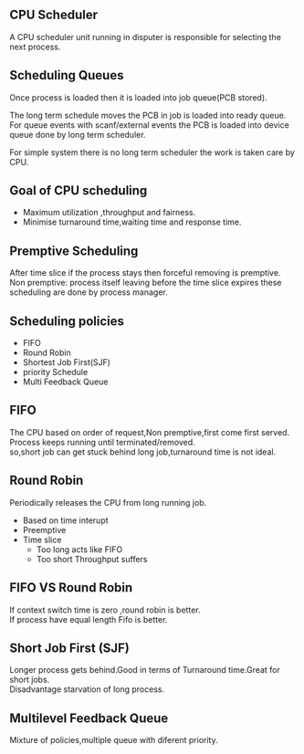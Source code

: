 ## CPU Scheduler
A CPU scheduler unit running in disputer is responsible for selecting the next process. 

## Scheduling Queues
Once process is loaded then it is loaded into job queue(PCB stored).  
 
The long term schedule moves the PCB in job is loaded into ready queue.   
For queue events with scanf/external events the PCB is loaded into device queue done by long term scheduler.   

For simple system there is no long term scheduler the work is taken care by CPU.

## Goal of CPU scheduling  
- Maximum utilization ,throughput and fairness.  
- Minimise turnaround time,waiting time and response time.

## Premptive Scheduling
After time slice if the process stays then forceful removing is premptive.  
Non premptive: 
process itself leaving before the time slice expires these scheduling are done by process manager.   

## Scheduling policies
- FIFO
- Round Robin
- Shortest Job First(SJF)
- priority Schedule
- Multi Feedback Queue

## FIFO

The CPU based on order of request,Non premptive,first come first served.  
Process keeps running until terminated/removed.  
so,short job can get stuck behind long job,turnaround time is not ideal.

## Round Robin

Periodically releases the CPU from long running job.
- Based on time interupt
- Preemptive
- Time slice
    - Too long acts like FIFO
    - Too short Throughput suffers
 
## FIFO VS Round Robin

If context switch time is zero ,round robin is better.  
If process have equal length Fifo is better.

## Short Job First (SJF)

Longer process gets behind.Good in terms of Turnaround time.Great for short jobs.  
Disadvantage starvation of long process.  

## Multilevel Feedback Queue

Mixture of policies,multiple queue with diferent priority.  

